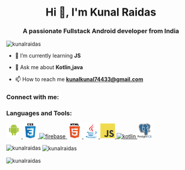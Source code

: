 <h1 align="center">Hi 👋, I'm Kunal Raidas</h1>
<h3 align="center">A passionate Fullstack Android developer from India</h3>

<p align="left"> <img src="https://komarev.com/ghpvc/?username=kunalraidas&label=Profile%20views&color=0e75b6&style=flat" alt="kunalraidas" /> </p>

- 🌱 I’m currently learning **JS**

- 💬 Ask me about **Kotlin,java**

- 📫 How to reach me **kunalkunal74433@gmail.com**

<h3 align="left">Connect with me:</h3>
<p align="left">
</p>

<h3 align="left">Languages and Tools:</h3>
<p align="left"> <a href="https://developer.android.com" target="_blank" rel="noreferrer"> <img src="https://raw.githubusercontent.com/devicons/devicon/master/icons/android/android-original-wordmark.svg" alt="android" width="40" height="40"/> </a> <a href="https://www.w3schools.com/css/" target="_blank" rel="noreferrer"> <img src="https://raw.githubusercontent.com/devicons/devicon/master/icons/css3/css3-original-wordmark.svg" alt="css3" width="40" height="40"/> </a> <a href="https://firebase.google.com/" target="_blank" rel="noreferrer"> <img src="https://www.vectorlogo.zone/logos/firebase/firebase-icon.svg" alt="firebase" width="40" height="40"/> </a> <a href="https://www.w3.org/html/" target="_blank" rel="noreferrer"> <img src="https://raw.githubusercontent.com/devicons/devicon/master/icons/html5/html5-original-wordmark.svg" alt="html5" width="40" height="40"/> </a> <a href="https://www.java.com" target="_blank" rel="noreferrer"> <img src="https://raw.githubusercontent.com/devicons/devicon/master/icons/java/java-original.svg" alt="java" width="40" height="40"/> </a> <a href="https://developer.mozilla.org/en-US/docs/Web/JavaScript" target="_blank" rel="noreferrer"> <img src="https://raw.githubusercontent.com/devicons/devicon/master/icons/javascript/javascript-original.svg" alt="javascript" width="40" height="40"/> </a> <a href="https://kotlinlang.org" target="_blank" rel="noreferrer"> <img src="https://www.vectorlogo.zone/logos/kotlinlang/kotlinlang-icon.svg" alt="kotlin" width="40" height="40"/> </a> <a href="https://www.postgresql.org" target="_blank" rel="noreferrer"> <img src="https://raw.githubusercontent.com/devicons/devicon/master/icons/postgresql/postgresql-original-wordmark.svg" alt="postgresql" width="40" height="40"/> </a> </p>

<p><img align="left" src="https://github-readme-stats.vercel.app/api/top-langs?username=kunalraidas&show_icons=true&locale=en&layout=compact" alt="kunalraidas" /></p>

<p>&nbsp;<img align="center" src="https://github-readme-stats.vercel.app/api?username=kunalraidas&show_icons=true&locale=en" alt="kunalraidas" /></p>

<p><img align="center" src="https://github-readme-streak-stats.herokuapp.com/?user=kunalraidas&" alt="kunalraidas" /></p>
